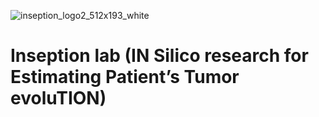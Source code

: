 ![inseption_logo2_512x193_white](https://github.com/user-attachments/assets/b49d6f05-fa51-46cf-b70f-2a41750e87a8)

# Inseption lab (IN Silico research for Estimating Patient’s Tumor evoluTION)

<!---
inSeption-Lab/inSeption-Lab is a ✨ special ✨ repository because its `README.md` (this file) appears on your GitHub profile.
You can click the Preview link to take a look at your changes.
--->
